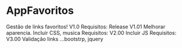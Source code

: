 # AppFavoritos
Gestão de links favoritos!
V1.0
Requisitos: Release V1.01
Melhorar aparencia. Incluir CSS, musica
Requisitos: V2.00
Incluir JS
Requisitos: V3.00
Validação links
...bootstrp, jquery

